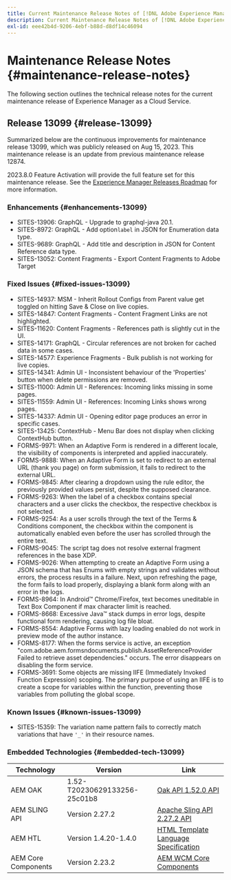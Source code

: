 ```yaml
---
title: Current Maintenance Release Notes of [!DNL Adobe Experience Manager] as a Cloud Service.
description: Current Maintenance Release Notes of [!DNL Adobe Experience Manager] as a Cloud Service.
exl-id: eee42b4d-9206-4ebf-b88d-d8df14c46094
---
```

# Maintenance Release Notes {#maintenance-release-notes}

The following section outlines the technical release notes for the current maintenance release of Experience Manager as a Cloud Service.

## Release 13099 {#release-13099}

Summarized below are the continuous improvements for maintenance release 13099, which was publicly released on Aug 15, 2023. This maintenance release is an update from previous maintenance release 12874.

2023.8.0 Feature Activation will provide the full feature set for this maintenance release. See the [Experience Manager Releases Roadmap](https://experienceleague.adobe.com/docs/experience-manager-release-information/aem-release-updates/update-releases-roadmap.html) for more information.

### Enhancements {#enhancements-13099}

- SITES-13906: GraphQL - Upgrade to graphql-java 20.1.
- SITES-8972: GraphQL - Add option```label``` in JSON for Enumeration data type.
- SITES-9689: GraphQL - Add title and description in JSON for Content Reference data type.
- SITES-13052: Content Fragments - Export Content Fragments to Adobe Target

### Fixed Issues {#fixed-issues-13099}

- SITES-14937: MSM - Inherit Rollout Configs from Parent value get toggled on hitting Save & Close on live copies.
- SITES-14847: Content Fragments - Content Fragment Links are not highlighted.
- SITES-11620: Content Fragments - References path is slightly cut in the UI.
- SITES-14171: GraphQL - Circular references are not broken for cached data in some cases.
- SITES-14577: Experience Fragments - Bulk publish is not working for live copies.
- SITES-14341: Admin UI - Inconsistent behaviour of the 'Properties' button when delete permissions are removed.
- SITES-11000: Admin UI - References: Incoming links missing in some pages.
- SITES-11559: Admin UI - References: Incoming Links shows wrong pages.
- SITES-14337: Admin UI - Opening editor page produces an error in specific cases.
- SITES-13425: ContextHub - Menu Bar does not display when clicking ContextHub button.
- FORMS-9971: When an Adaptive Form is rendered in a different locale, the visibility of components is interpreted and applied inaccurately. 
- FORMS-9888: When an Adaptive Form is set to redirect to an external URL (thank you page) on form submission, it fails to redirect to the external URL. 
- FORMS-9845: After clearing a dropdown using the rule editor, the previously provided values persist, despite the supposed clearance.
- FORMS-9263: When the label of a checkbox contains special characters and a user clicks the checkbox, the respective checkbox is not selected.
- FORMS-9254: As a user scrolls through the text of the Terms & Conditions component, the checkbox within the component is automatically enabled even before the user has scrolled through the entire text.
- FORMS-9045: The script tag does not resolve external fragment references in the base XDP.
- FORMS-9026: When attempting to create an Adaptive Form using a JSON schema that has Enums with empty strings and validates without errors, the process results in a failure. Next, upon refreshing the page, the form fails to load properly, displaying a blank form along with an error in the logs. 
- FORMS-8964: In Android&trade; Chrome/Firefox, text becomes uneditable   in Text Box Component if max character limit is reached. 
- FORMS-8668: Excessive Java&trade; stack dumps in error logs, despite functional form rendering, causing log file bloat. 
- FORMS-8554: Adaptive Forms with lazy loading enabled do not work in preview mode of the author instance. 
- FORMS-8177: When the forms service is active, an exception "com.adobe.aem.formsndocuments.publish.AssetReferenceProvider Failed to retrieve asset dependencies." occurs. The error disappears on disabling the form service. 
- FORMS-3691: Some objects are missing IIFE (Immediately Invoked Function Expression) scoping. The primary purpose of using an IIFE is to create a scope for variables within the function, preventing those variables from polluting the global scope. 


### Known Issues {#known-issues-13099}

- SITES-15359: The variation name pattern fails to correctly match variations that have ```'_'``` in their resource names.

### Embedded Technologies {#embedded-tech-13099}

|Technology|Version|Link|
|---|---|---|
|AEM OAK |1.52-T20230629133256-25c01b8|[Oak API 1.52.0 API](https://www.javadoc.io/doc/org.apache.jackrabbit/oak-api/1.52.0/index.html)| 
|AEM SLING API |Version 2.27.2 |[Apache Sling API 2.27.2 API](https://www.javadoc.io/doc/org.apache.sling/org.apache.sling.api/latest/index.html)|
|AEM HTL|Version 1.4.20-1.4.0 |[HTML Template Language Specification](https://github.com/adobe/htl-spec)|
|AEM Core Components|Version 2.23.2|[AEM WCM Core Components](https://github.com/adobe/aem-core-wcm-components)|

